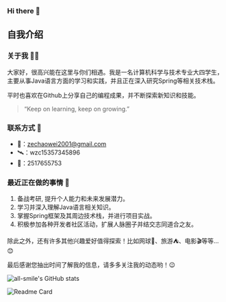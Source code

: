 ### Hi there 👋

## 自我介绍

### 关于我 👨‍💻

大家好，很高兴能在这里与你们相遇。我是一名计算机科学与技术专业大四学生，主要从事Java语言方面的学习和实践，并且正在深入研究Spring等相关技术栈。

平时也喜欢在Github上分享自己的编程成果，并不断探索新知识和技能。

> “Keep on learning, keep on growing.”

### 联系方式 📱

- 📮：zechaowei2001@gmail.com 
- 🛰：wzc15357345896
- 🐧：2517655753

### 最近正在做的事情 💼

1. 备战考研, 提升个人能力和未来发展潜力。
2. 学习并深入理解Java语言相关知识。
3. 掌握Spring框架及其周边技术栈，并进行项目实战。
4. 积极参加各种开发者社区活动，扩展人脉圈子并结交志同道合之友。

除此之外，还有许多其他兴趣爱好值得探索！比如网球🎾、旅游⛺、电影🎬等等... 😊

最后感谢您抽出时间了解我的信息，请多多关注我的动态哟！😉



![all-smile's GitHub stats](https://github-readme-stats.vercel.app/api?username=zechaowei&show_icons=true&theme=tokyonight)

![Readme Card](https://github-readme-stats.vercel.app/api/pin/?username=zechaowei&repo=zechaowei.github.io)

<!-- 热门语言卡片显示了 GitHub 用户常用的编程语言 --> <!-- [![Top Langs](https://github-readme-stats.vercel.app/api/top-langs/?username=zechaowei)](https://github.com/zechaowei/idea-demo/tree/master) -->
